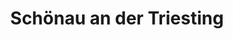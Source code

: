 ---
title: Schönau an der Triesting
url: /schoenau-an-der-triesting/
latitude: 47.933
longitude: 16.253
---